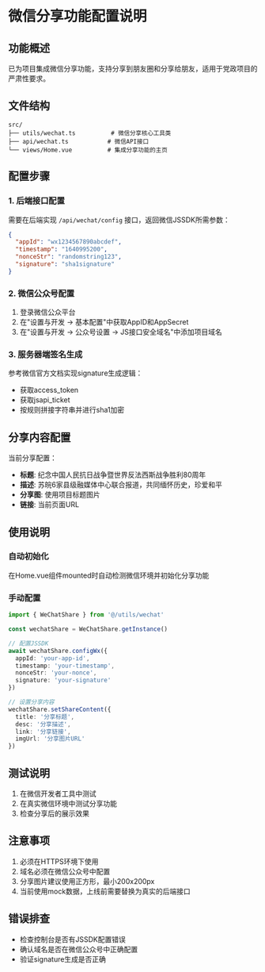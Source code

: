 # 微信分享功能配置说明

## 功能概述
已为项目集成微信分享功能，支持分享到朋友圈和分享给朋友，适用于党政项目的严肃性要求。

## 文件结构
```
src/
├── utils/wechat.ts          # 微信分享核心工具类
├── api/wechat.ts           # 微信API接口
└── views/Home.vue          # 集成分享功能的主页
```

## 配置步骤

### 1. 后端接口配置
需要在后端实现 `/api/wechat/config` 接口，返回微信JSSDK所需参数：

```json
{
  "appId": "wx1234567890abcdef",
  "timestamp": "1640995200",
  "nonceStr": "randomstring123",
  "signature": "sha1signature"
}
```

### 2. 微信公众号配置
1. 登录微信公众平台
2. 在"设置与开发 -> 基本配置"中获取AppID和AppSecret
3. 在"设置与开发 -> 公众号设置 -> JS接口安全域名"中添加项目域名

### 3. 服务器端签名生成
参考微信官方文档实现signature生成逻辑：
- 获取access_token
- 获取jsapi_ticket
- 按规则拼接字符串并进行sha1加密

## 分享内容配置
当前分享配置：
- **标题**: 纪念中国人民抗日战争暨世界反法西斯战争胜利80周年
- **描述**: 苏皖6家县级融媒体中心联合报道，共同缅怀历史，珍爱和平
- **分享图**: 使用项目标题图片
- **链接**: 当前页面URL

## 使用说明

### 自动初始化
在Home.vue组件mounted时自动检测微信环境并初始化分享功能

### 手动配置
```typescript
import { WeChatShare } from '@/utils/wechat'

const wechatShare = WeChatShare.getInstance()

// 配置JSSDK
await wechatShare.configWx({
  appId: 'your-app-id',
  timestamp: 'your-timestamp',
  nonceStr: 'your-nonce',
  signature: 'your-signature'
})

// 设置分享内容
wechatShare.setShareContent({
  title: '分享标题',
  desc: '分享描述',
  link: '分享链接',
  imgUrl: '分享图片URL'
})
```

## 测试说明
1. 在微信开发者工具中测试
2. 在真实微信环境中测试分享功能
3. 检查分享后的展示效果

## 注意事项
1. 必须在HTTPS环境下使用
2. 域名必须在微信公众号中配置
3. 分享图片建议使用正方形，最小200x200px
4. 当前使用mock数据，上线前需要替换为真实的后端接口

## 错误排查
- 检查控制台是否有JSSDK配置错误
- 确认域名是否在微信公众号中正确配置
- 验证signature生成是否正确